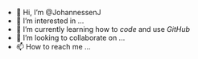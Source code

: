 - 👋 Hi, I’m @JohannessenJ
- 👀 I’m interested in ...
- 🌱 I’m currently learning how to *code* and use *GitHub*
- 💞️ I’m looking to collaborate on ...
- 📫 How to reach me ...

<!---
JohannessenJ/JohannessenJ is a ✨ special ✨ repository because its `README.md` (this file) appears on your GitHub profile.
You can click the Preview link to take a look at your changes.
--->
